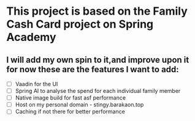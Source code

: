# This project is based on the Family Cash Card project on Spring Academy

## I will add my own spin to it,and improve upon it for now these are the features I want to add:
 - [ ] Vaadin for the UI
 - [ ] Spring AI to analyse the spend for each individual family member
 - [ ] Native image build for fast asf performance
 - [ ] Host on my personal domain - stingy.barakaon.top
 - [ ] Caching if not there for better performance